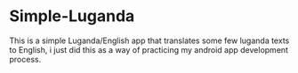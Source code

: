 # Simple-Luganda

This is a simple Luganda/English app that translates some few luganda texts to English,
i just did this as a way of practicing my android app development process.
